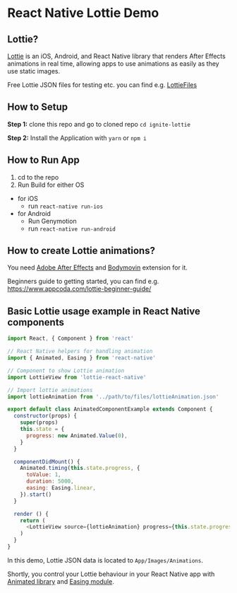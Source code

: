 #  React Native Lottie Demo

## Lottie?

[Lottie](https://airbnb.design/lottie/) is an iOS, Android, and React Native library that renders After Effects animations in real time, allowing apps to use animations as easily as they use static images.

Free Lottie JSON files for testing etc. you can find e.g. [LottieFiles](https://www.lottiefiles.com/)

## How to Setup

**Step 1:** clone this repo and go to cloned repo `cd ignite-lottie`

**Step 2:** Install the Application with `yarn` or `npm i`

## How to Run App

1. cd to the repo
2. Run Build for either OS
  * for iOS
    * run `react-native run-ios`
  * for Android
    * Run Genymotion
    * run `react-native run-android`

## How to create Lottie animations?

You need [Adobe After Effects](https://www.adobe.com/fi/products/aftereffects.html) and [Bodymovin](https://github.com/airbnb/lottie-web) extension for it.

Beginners guide to getting started, you can find e.g. https://www.appcoda.com/lottie-beginner-guide/

## Basic Lottie usage example in React Native components

```javascript
import React, { Component } from 'react'

// React Native helpers for handling animation
import { Animated, Easing } from 'react-native'

// Component to show Lottie animation
import LottieView from 'lottie-react-native'

// Import lottie animations
import lottieAnimation from '../path/to/files/lottieAnimation.json'

export default class AnimatedComponentExample extends Component {
  constructor(props) {
    super(props)
    this.state = {
      progress: new Animated.Value(0),
    }
  }

  componentDidMount() {
    Animated.timing(this.state.progress, {
      toValue: 1,
      duration: 5000,
      easing: Easing.linear,
    }).start()
  }

  render () {
    return (
      <LottieView source={lottieAnimation} progress={this.state.progress} />
    )
  }
}
```

In this demo, Lottie JSON data is located to `App/Images/Animations`.

Shortly, you control your Lottie behaviour in your React Native app with [Animated library](https://facebook.github.io/react-native/docs/animated.html) and [Easing module](https://facebook.github.io/react-native/docs/easing.html).